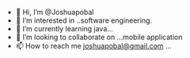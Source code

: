 - 👋 Hi, I’m @Joshuapobal
- 👀 I’m interested in ..software engineering.
- 🌱 I’m currently learning java...
- 💞️ I’m looking to collaborate on ...mobile application
- 📫 How to reach me joshuapobal@gmail.com ...

<!---
Joshuapobal/Joshuapobal is a ✨ special ✨ repository because its `README.md` (this file) appears on your GitHub profile.
You can click the Preview link to take a look at your changes.
--->
